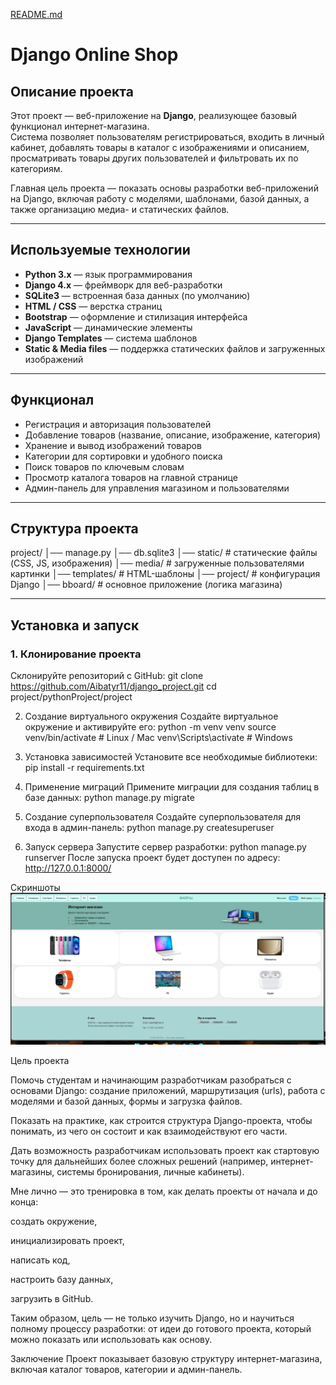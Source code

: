 [README.md](https://github.com/user-attachments/files/21936048/README.md)
# Django Online Shop

## Описание проекта
Этот проект — веб-приложение на **Django**, реализующее базовый функционал интернет-магазина.  
Система позволяет пользователям регистрироваться, входить в личный кабинет, добавлять товары в каталог с изображениями и описанием, просматривать товары других пользователей и фильтровать их по категориям.  

Главная цель проекта — показать основы разработки веб-приложений на Django, включая работу с моделями, шаблонами, базой данных, а также организацию медиа- и статических файлов.  

---

## Используемые технологии
- **Python 3.x** — язык программирования  
- **Django 4.x** — фреймворк для веб-разработки  
- **SQLite3** — встроенная база данных (по умолчанию)  
- **HTML / CSS** — верстка страниц  
- **Bootstrap** — оформление и стилизация интерфейса  
- **JavaScript** — динамические элементы  
- **Django Templates** — система шаблонов  
- **Static & Media files** — поддержка статических файлов и загруженных изображений  

---

## Функционал
- Регистрация и авторизация пользователей  
- Добавление товаров (название, описание, изображение, категория)  
- Хранение и вывод изображений товаров  
- Категории для сортировки и удобного поиска  
- Поиск товаров по ключевым словам  
- Просмотр каталога товаров на главной странице  
- Админ-панель для управления магазином и пользователями  

---

## Структура проекта
project/
│── manage.py
│── db.sqlite3
│── static/ # статические файлы (CSS, JS, изображения)
│── media/ # загруженные пользователями картинки
│── templates/ # HTML-шаблоны
│── project/ # конфигурация Django
│── bboard/ # основное приложение (логика магазина)

---

## Установка и запуск

### 1. Клонирование проекта
Склонируйте репозиторий с GitHub:
git clone https://github.com/Aibatyr11/django_project.git
cd project/pythonProject/project

2. Создание виртуального окружения
Создайте виртуальное окружение и активируйте его:
python -m venv venv
source venv/bin/activate   # Linux / Mac
venv\Scripts\activate      # Windows

3. Установка зависимостей
Установите все необходимые библиотеки:
pip install -r requirements.txt

4. Применение миграций
Примените миграции для создания таблиц в базе данных:
python manage.py migrate

5. Создание суперпользователя
Создайте суперпользователя для входа в админ-панель:
python manage.py createsuperuser

6. Запуск сервера
Запустите сервер разработки:
python manage.py runserver
После запуска проект будет доступен по адресу:
http://127.0.0.1:8000/

Скриншоты
![image alt](https://github.com/Aibatyr11/django_project/blob/9c619788bd1c70df91aec1b584ed97c1f6e9a922/screenshots/product.png)

Цель проекта

Помочь студентам и начинающим разработчикам разобраться с основами Django: создание приложений, маршрутизация (urls), работа с моделями и базой данных, формы и загрузка файлов.

Показать на практике, как строится структура Django-проекта, чтобы понимать, из чего он состоит и как взаимодействуют его части.

Дать возможность разработчикам использовать проект как стартовую точку для дальнейших более сложных решений (например, интернет-магазины, системы бронирования, личные кабинеты).

Мне лично — это тренировка в том, как делать проекты от начала и до конца:

создать окружение,

инициализировать проект,

написать код,

настроить базу данных,

загрузить в GitHub.

Таким образом, цель — не только изучить Django, но и научиться полному процессу разработки: от идеи до готового проекта, который можно показать или использовать как основу.

Заключение
Проект показывает базовую структуру интернет-магазина, включая каталог товаров, категории и админ-панель.
